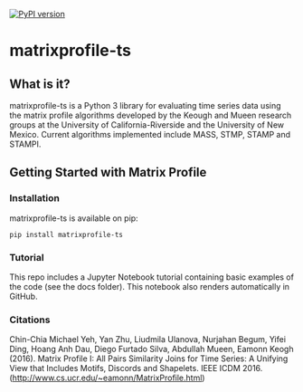 [![PyPI version](https://badge.fury.io/py/matrixprofile-ts.svg)](https://badge.fury.io/py/matrixprofile-ts)
# matrixprofile-ts

## What is it?
matrixprofile-ts is a Python 3 library for evaluating time series data using the matrix profile algorithms developed by the Keough and Mueen research groups at the University of California-Riverside and the University of New Mexico. Current algorithms implemented include MASS, STMP, STAMP and STAMPI.

## Getting Started with Matrix Profile

### Installation
matrixprofile-ts is available on pip:

`pip install matrixprofile-ts`


### Tutorial
This repo includes a Jupyter Notebook tutorial containing basic examples of the code (see the docs folder). This notebook also renders automatically in GitHub.



### Citations
Chin-Chia Michael Yeh, Yan Zhu, Liudmila Ulanova, Nurjahan Begum, Yifei Ding, Hoang Anh Dau, Diego Furtado Silva, Abdullah Mueen, Eamonn Keogh (2016). Matrix Profile I: All Pairs Similarity Joins for Time Series: A Unifying View that Includes Motifs, Discords and Shapelets. IEEE ICDM 2016. (http://www.cs.ucr.edu/~eamonn/MatrixProfile.html)
